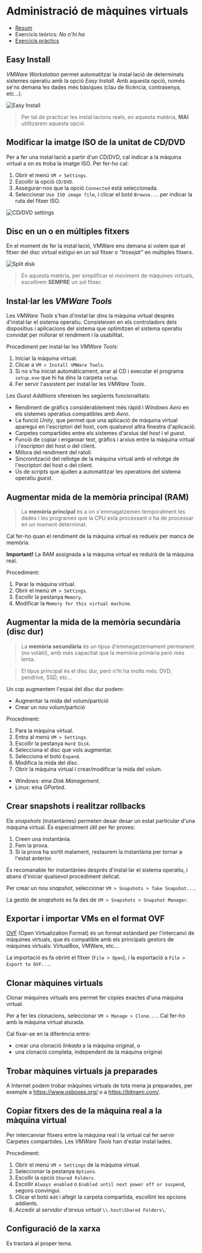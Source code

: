 Administració de màquines virtuals
==================================

* [Resum](https://gitpitch.com/jrodr236/som/master?p=AdministracioDeMaquinesVirtuals)
* Exercicis teòrics: *No n'hi ha*
* [Exercicis pràctics](ExercicisAdministracioDeMaquinesVirtuals.md)

Easy Install
------------
_VMWare Workstation_ permet automatitzar la instal·lació de determinats sistemes operatiu amb la opció _Easy Install_. Amb aquesta opció, només se'ns demana les dades més bàsiques (clau de llicència, contrasenya, etc...).

![Easy Install](https://geek-university.com/wp-content/images/vmware-player/vmware_player_easy_install.jpg?x13092)

> Per tal de practicar les instal·lacions reals, en aquesta matèria, **MAI** utilitzarem aquesta opció.


Modificar la imatge ISO de la unitat de CD/DVD
------------------------------------------------
Per a fer una instal·lació a partir d'un CD/DVD, cal indicar a la màquina virtual a on es troba la imatge ISO. Per fer-ho cal:
1. Obrir el menú `VM > Settings`.
2. Escollir la opció `CD/DVD`.
3. Assegurar-nos que la opció `Connected` està seleccionada.
4. Seleccionar `Use ISO image file`, i clicar el botó `Browse...` per indicar la ruta del fitxer ISO.

![CD/DVD settings](http://www.techulator.com/attachments/Resources/5081-14750-VMWare-Workstation-options.png)


Disc en un o en múltiples fitxers
---------------------------

En el moment de fer la instal·lació, VMWare ens demana si volem que el fitxer del disc virtual estigui en un sol fitxer o _"trosejat"_ en múltiples fitxers.

![Split disk](https://i.stack.imgur.com/76ObU.png)

> En aquesta matèria, per simplificar el moviment de màquines virtuals, escollirem **SEMPRE** un sol fitxer.

Instal·lar les _VMWare Tools_
------------------------------

Les _VMWare Tools_ s'han d'instal·lar dins la màquina virtual després d'instal·lar el sistema operatiu. Consisteixen en els controladors dels dispositius i aplicacions del sistema que optimitzen el sistema operatiu convidat per millorar el rendiment i la usabilitat.

Procediment per instal·lar les _VMWare Tools_:
1. Iniciar la màquina virtual.
2. Clicar a `VM > Install VMWare Tools`.
3. Si no s'ha iniciat automàticament, anar al CD i executar el programa `setup.exe` que hi ha dins la carpeta `setup`.
4. Fer servir l'assistent per instal·lar les *VMWare Tools*.

Les *Guest Additions* ofereixen les següents funcionalitats:
* Rendiment de gràfics considerablement més ràpid i _Windows Aero_ en els sistemes operatius compatibles amb _Aero_.
* La funció _Unity_, que permet que una aplicació de màquina virtual aparegui en l'escriptori del host, com qualsevol altra finestra d'aplicació.
* Carpetes compartides entre els sistemes d'arxius del _host_ i el _guest_.
* Funció de copiar i enganxar text, gràfics i arxius entre la màquina virtual i l'escriptori del host o del client.
* Millora del rendiment del ratolí.
* Sincronització del rellotge de la màquina virtual amb el rellotge de l'escriptori del host o del client.
* Ús de _scripts_ que ajuden a automatitzar les operations del sistema operatiu _guest_.



Augmentar mida de la memòria principal (RAM)
---------------------------

> La **memòria principal** és a on s'emmagatzemen temporalment les dades i les programes que la CPU està processant o ha de processar en un moment determinat.

Cal fer-ho quan el rendiment de la màquina virtual es redueix per manca de memòria.

**Important!** La RAM assignada a la màquina virtual es reduirà de la màquina real.

Procediment:
1. Parar la màquina virtual.
2. Obrir el menú `VM > Settings`.
3. Escollir la pestanya `Memory`.
4. Modificar la `Memory for this virtual machine`.


Augmentar la mida de la memòria secundària (disc dur)
---------------------------

> La **memòria secundària** és un tipus d'emmagatzemament permanent (no volàtil), amb més capacitat que la memòria primària però més lenta.

>El tipus principal és el disc dur, però n'hi ha molts més: DVD, pendrive, SSD, etc...


Un cop augmentem l'espai del disc dur podem:
* Augmentar la mida del volum/partició
* Crear un nou volum/partició

Procediment:
1. Para la màquina virtual.
2. Entra al menú `VM > Settings`.
3. Escollir la pestanya `Hard Disk`.
3. Selecciona el disc que vols augmentar.
4. Selecciona el botó `Expand`.
5. Modifica la mida del disc.
6. Obrir la màquina virtual i crear/modificar la mida del volum.
  * Windows: eina *Disk Management*.
  * Linux: eina *GParted*.


Crear snapshots i realitzar rollbacks
---------------------------
Els *snapshots* (instantànies) permeten desar desar un estat particular d'una màquina virtual. És especialment útil per fer proves:
1. Creen una instantània.
2. Fem la prova.
3. Si la prova ha sortit malament, restaurem la instantània per tornar a l'estat anterior.

És recomanable fer instantànies després d'instal·lar el sistema operatiu, i abans d'iniciar qualsevol procediment delicat.

Per crear un nou _snapshot_, seleccionar `VM > Snapshots > Take Snapshot...`.

La gestió de *snapshots* es fa des de `VM > Snapshots > Snapshot Manager`.

Exportar i importar VMs en el format OVF
---------------------------
[OVF](https://en.wikipedia.org/wiki/Open_Virtualization_Format) (Open Virtualization Format) és un format estàndard per l'intercanvi de màquines virtuals, que és compatible amb els principals gestors de màquines virtuals: VirtualBox, VMWare, etc...

La importació es fa obrint el fitxer (`File > Open`), i la exportació a `File > Export to OVF...`.


Clonar màquines virtuals
---------------------------
Clonar màquines virtuals ens permet fer còpies exactes d'una màquina virtual.

Per a fer les clonacions, seleccionar `VM > Manage > Clone...`. Cal fer-ho amb la màquina virtual aturada.

Cal fixar-se en la diferència entre:
- crear una clonació _linkada_ a la màquina original, o 
- una clonació completa, independent de la màquina original.


Trobar màquines virtuals ja preparades
---------------------------
A Internet podem trobar màquines virtuals de tota mena ja preparades, per exemple a https://www.osboxes.org/ o a https://bitnami.com/.

Copiar fitxers des de la màquina real a la màquina virtual
---------------------------
Per intercanviar fitxers entre la màquina real i la virtual cal fer servir Carpetes compartides. Les *VMWare Tools* han d'estar instal·lades.

Procediment:
1. Obrir el menú `VM > Settings` de la màquina virtual.
2. Seleccionar la pestanya `Options`.
3. Escollir la opció `Shared Folders`.
4. Escollir `Always enabled` o `Enabled until next power off or suspend`, segons convingui.
5. Clicar el botó `Add` i afegir la carpeta compartida, escollint les opcions addients.
4. Accedir al *servidor d'arxius virtual* `\\.host\Shared Folders\`.


Configuració de la xarxa
---------------------------

Es tractarà al proper tema.
